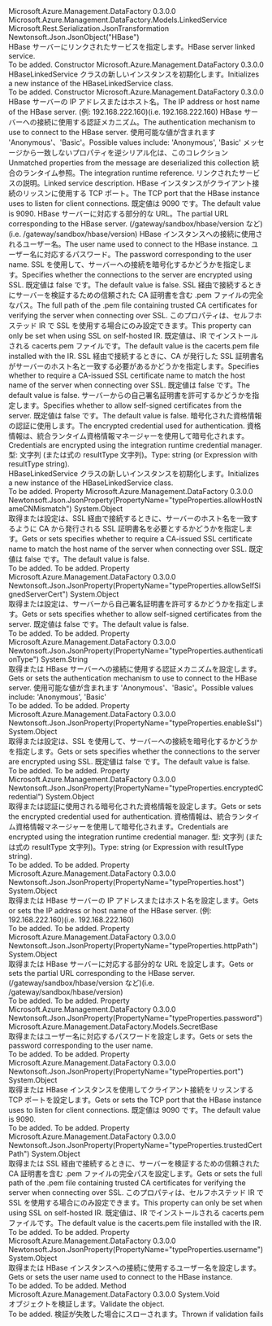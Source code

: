<Type Name="HBaseLinkedService" FullName="Microsoft.Azure.Management.DataFactory.Models.HBaseLinkedService">
  <TypeSignature Language="C#" Value="public class HBaseLinkedService : Microsoft.Azure.Management.DataFactory.Models.LinkedService" />
  <TypeSignature Language="ILAsm" Value=".class public auto ansi beforefieldinit HBaseLinkedService extends Microsoft.Azure.Management.DataFactory.Models.LinkedService" />
  <TypeSignature Language="DocId" Value="T:Microsoft.Azure.Management.DataFactory.Models.HBaseLinkedService" />
  <TypeSignature Language="VB.NET" Value="Public Class HBaseLinkedService&#xA;Inherits LinkedService" />
  <TypeSignature Language="F#" Value="type HBaseLinkedService = class&#xA;    inherit LinkedService" />
  <AssemblyInfo>
    <AssemblyName>Microsoft.Azure.Management.DataFactory</AssemblyName>
    <AssemblyVersion>0.3.0.0</AssemblyVersion>
  </AssemblyInfo>
  <Base>
    <BaseTypeName>Microsoft.Azure.Management.DataFactory.Models.LinkedService</BaseTypeName>
  </Base>
  <Interfaces />
  <Attributes>
    <Attribute>
      <AttributeName>Microsoft.Rest.Serialization.JsonTransformation</AttributeName>
    </Attribute>
    <Attribute>
      <AttributeName>Newtonsoft.Json.JsonObject("HBase")</AttributeName>
    </Attribute>
  </Attributes>
  <Docs>
    <summary>
            <span data-ttu-id="79c49-101">HBase サーバーにリンクされたサービスを指定します。</span><span class="sxs-lookup"><span data-stu-id="79c49-101">HBase server linked service.</span></span>
            </summary>
    <remarks>To be added.</remarks>
  </Docs>
  <Members>
    <Member MemberName=".ctor">
      <MemberSignature Language="C#" Value="public HBaseLinkedService ();" />
      <MemberSignature Language="ILAsm" Value=".method public hidebysig specialname rtspecialname instance void .ctor() cil managed" />
      <MemberSignature Language="DocId" Value="M:Microsoft.Azure.Management.DataFactory.Models.HBaseLinkedService.#ctor" />
      <MemberSignature Language="VB.NET" Value="Public Sub New ()" />
      <MemberType>Constructor</MemberType>
      <AssemblyInfo>
        <AssemblyName>Microsoft.Azure.Management.DataFactory</AssemblyName>
        <AssemblyVersion>0.3.0.0</AssemblyVersion>
      </AssemblyInfo>
      <Parameters />
      <Docs>
        <summary>
            <span data-ttu-id="79c49-102">HBaseLinkedService クラスの新しいインスタンスを初期化します。</span><span class="sxs-lookup"><span data-stu-id="79c49-102">Initializes a new instance of the HBaseLinkedService class.</span></span>
            </summary>
        <remarks>To be added.</remarks>
      </Docs>
    </Member>
    <Member MemberName=".ctor">
      <MemberSignature Language="C#" Value="public HBaseLinkedService (object host, string authenticationType, System.Collections.Generic.IDictionary&lt;string,object&gt; additionalProperties = null, Microsoft.Azure.Management.DataFactory.Models.IntegrationRuntimeReference connectVia = null, string description = null, object port = null, object httpPath = null, object username = null, Microsoft.Azure.Management.DataFactory.Models.SecretBase password = null, object enableSsl = null, object trustedCertPath = null, object allowHostNameCNMismatch = null, object allowSelfSignedServerCert = null, object encryptedCredential = null);" />
      <MemberSignature Language="ILAsm" Value=".method public hidebysig specialname rtspecialname instance void .ctor(object host, string authenticationType, class System.Collections.Generic.IDictionary`2&lt;string, object&gt; additionalProperties, class Microsoft.Azure.Management.DataFactory.Models.IntegrationRuntimeReference connectVia, string description, object port, object httpPath, object username, class Microsoft.Azure.Management.DataFactory.Models.SecretBase password, object enableSsl, object trustedCertPath, object allowHostNameCNMismatch, object allowSelfSignedServerCert, object encryptedCredential) cil managed" />
      <MemberSignature Language="DocId" Value="M:Microsoft.Azure.Management.DataFactory.Models.HBaseLinkedService.#ctor(System.Object,System.String,System.Collections.Generic.IDictionary{System.String,System.Object},Microsoft.Azure.Management.DataFactory.Models.IntegrationRuntimeReference,System.String,System.Object,System.Object,System.Object,Microsoft.Azure.Management.DataFactory.Models.SecretBase,System.Object,System.Object,System.Object,System.Object,System.Object)" />
      <MemberSignature Language="VB.NET" Value="Public Sub New (host As Object, authenticationType As String, Optional additionalProperties As IDictionary(Of String, Object) = null, Optional connectVia As IntegrationRuntimeReference = null, Optional description As String = null, Optional port As Object = null, Optional httpPath As Object = null, Optional username As Object = null, Optional password As SecretBase = null, Optional enableSsl As Object = null, Optional trustedCertPath As Object = null, Optional allowHostNameCNMismatch As Object = null, Optional allowSelfSignedServerCert As Object = null, Optional encryptedCredential As Object = null)" />
      <MemberSignature Language="F#" Value="new Microsoft.Azure.Management.DataFactory.Models.HBaseLinkedService : obj * string * System.Collections.Generic.IDictionary&lt;string, obj&gt; * Microsoft.Azure.Management.DataFactory.Models.IntegrationRuntimeReference * string * obj * obj * obj * Microsoft.Azure.Management.DataFactory.Models.SecretBase * obj * obj * obj * obj * obj -&gt; Microsoft.Azure.Management.DataFactory.Models.HBaseLinkedService" Usage="new Microsoft.Azure.Management.DataFactory.Models.HBaseLinkedService (host, authenticationType, additionalProperties, connectVia, description, port, httpPath, username, password, enableSsl, trustedCertPath, allowHostNameCNMismatch, allowSelfSignedServerCert, encryptedCredential)" />
      <MemberType>Constructor</MemberType>
      <AssemblyInfo>
        <AssemblyName>Microsoft.Azure.Management.DataFactory</AssemblyName>
        <AssemblyVersion>0.3.0.0</AssemblyVersion>
      </AssemblyInfo>
      <Parameters>
        <Parameter Name="host" Type="System.Object" />
        <Parameter Name="authenticationType" Type="System.String" />
        <Parameter Name="additionalProperties" Type="System.Collections.Generic.IDictionary&lt;System.String,System.Object&gt;" />
        <Parameter Name="connectVia" Type="Microsoft.Azure.Management.DataFactory.Models.IntegrationRuntimeReference" />
        <Parameter Name="description" Type="System.String" />
        <Parameter Name="port" Type="System.Object" />
        <Parameter Name="httpPath" Type="System.Object" />
        <Parameter Name="username" Type="System.Object" />
        <Parameter Name="password" Type="Microsoft.Azure.Management.DataFactory.Models.SecretBase" />
        <Parameter Name="enableSsl" Type="System.Object" />
        <Parameter Name="trustedCertPath" Type="System.Object" />
        <Parameter Name="allowHostNameCNMismatch" Type="System.Object" />
        <Parameter Name="allowSelfSignedServerCert" Type="System.Object" />
        <Parameter Name="encryptedCredential" Type="System.Object" />
      </Parameters>
      <Docs>
        <param name="host"><span data-ttu-id="79c49-103">HBase サーバーの IP アドレスまたはホスト名。</span><span class="sxs-lookup"><span data-stu-id="79c49-103">The IP address or host name of the HBase server.</span></span>
            <span data-ttu-id="79c49-104">(例: 192.168.222.160)</span><span class="sxs-lookup"><span data-stu-id="79c49-104">(i.e. 192.168.222.160)</span></span></param>
        <param name="authenticationType"><span data-ttu-id="79c49-105">HBase サーバーへの接続に使用する認証メカニズム。</span><span class="sxs-lookup"><span data-stu-id="79c49-105">The authentication mechanism to use to connect to the HBase server.</span></span> <span data-ttu-id="79c49-106">使用可能な値が含まれます 'Anonymous'、'Basic'。</span><span class="sxs-lookup"><span data-stu-id="79c49-106">Possible values include: 'Anonymous', 'Basic'</span></span></param>
        <param name="additionalProperties"><span data-ttu-id="79c49-107">メッセージから一致しないプロパティを逆シリアル化は、このコレクション</span><span class="sxs-lookup"><span data-stu-id="79c49-107">Unmatched properties from the message are deserialized this collection</span></span></param>
        <param name="connectVia"><span data-ttu-id="79c49-108">統合のランタイム参照。</span><span class="sxs-lookup"><span data-stu-id="79c49-108">The integration runtime reference.</span></span></param>
        <param name="description"><span data-ttu-id="79c49-109">リンクされたサービスの説明。</span><span class="sxs-lookup"><span data-stu-id="79c49-109">Linked service description.</span></span></param>
        <param name="port"><span data-ttu-id="79c49-110">HBase インスタンスがクライアント接続のリッスンに使用する TCP ポート。</span><span class="sxs-lookup"><span data-stu-id="79c49-110">The TCP port that the HBase instance uses to listen for client connections.</span></span> <span data-ttu-id="79c49-111">既定値は 9090 です。</span><span class="sxs-lookup"><span data-stu-id="79c49-111">The default value is 9090.</span></span></param>
        <param name="httpPath"><span data-ttu-id="79c49-112">HBase サーバーに対応する部分的な URL。</span><span class="sxs-lookup"><span data-stu-id="79c49-112">The partial URL corresponding to the HBase server.</span></span> <span data-ttu-id="79c49-113">(/gateway/sandbox/hbase/version など)</span><span class="sxs-lookup"><span data-stu-id="79c49-113">(i.e. /gateway/sandbox/hbase/version)</span></span></param>
        <param name="username"><span data-ttu-id="79c49-114">HBase インスタンスへの接続に使用されるユーザー名。</span><span class="sxs-lookup"><span data-stu-id="79c49-114">The user name used to connect to the HBase instance.</span></span></param>
        <param name="password"><span data-ttu-id="79c49-115">ユーザー名に対応するパスワード。</span><span class="sxs-lookup"><span data-stu-id="79c49-115">The password corresponding to the user name.</span></span></param>
        <param name="enableSsl"><span data-ttu-id="79c49-116">SSL を使用して、サーバーへの接続を暗号化するかどうかを指定します。</span><span class="sxs-lookup"><span data-stu-id="79c49-116">Specifies whether the connections to the server are encrypted using SSL.</span></span> <span data-ttu-id="79c49-117">既定値は false です。</span><span class="sxs-lookup"><span data-stu-id="79c49-117">The default value is false.</span></span></param>
        <param name="trustedCertPath"><span data-ttu-id="79c49-118">SSL 経由で接続するときにサーバーを検証するための信頼された CA 証明書を含む .pem ファイルの完全なパス。</span><span class="sxs-lookup"><span data-stu-id="79c49-118">The full path of the .pem file containing trusted CA certificates for verifying the server when connecting over SSL.</span></span> <span data-ttu-id="79c49-119">このプロパティは、セルフホステッド IR で SSL を使用する場合にのみ設定できます。</span><span class="sxs-lookup"><span data-stu-id="79c49-119">This property can only be set when using SSL on self-hosted IR.</span></span> <span data-ttu-id="79c49-120">既定値は、IR でインストールされる cacerts.pem ファイルです。</span><span class="sxs-lookup"><span data-stu-id="79c49-120">The default value is the cacerts.pem file installed with the IR.</span></span></param>
        <param name="allowHostNameCNMismatch"><span data-ttu-id="79c49-121">SSL 経由で接続するときに、CA が発行した SSL 証明書名がサーバーのホスト名と一致する必要があるかどうかを指定します。</span><span class="sxs-lookup"><span data-stu-id="79c49-121">Specifies whether to require a CA-issued SSL certificate name to match the host name of the server when connecting over SSL.</span></span> <span data-ttu-id="79c49-122">既定値は false です。</span><span class="sxs-lookup"><span data-stu-id="79c49-122">The default value is false.</span></span></param>
        <param name="allowSelfSignedServerCert"><span data-ttu-id="79c49-123">サーバーからの自己署名証明書を許可するかどうかを指定します。</span><span class="sxs-lookup"><span data-stu-id="79c49-123">Specifies whether to allow self-signed certificates from the server.</span></span> <span data-ttu-id="79c49-124">既定値は false です。</span><span class="sxs-lookup"><span data-stu-id="79c49-124">The default value is false.</span></span></param>
        <param name="encryptedCredential"><span data-ttu-id="79c49-125">暗号化された資格情報の認証に使用します。</span><span class="sxs-lookup"><span data-stu-id="79c49-125">The encrypted credential used for authentication.</span></span> <span data-ttu-id="79c49-126">資格情報は、統合ランタイム資格情報マネージャーを使用して暗号化されます。</span><span class="sxs-lookup"><span data-stu-id="79c49-126">Credentials are encrypted using the integration runtime credential manager.</span></span> <span data-ttu-id="79c49-127">型: 文字列 (または式の resultType 文字列)。</span><span class="sxs-lookup"><span data-stu-id="79c49-127">Type: string (or Expression with resultType string).</span></span></param>
        <summary>
            <span data-ttu-id="79c49-128">HBaseLinkedService クラスの新しいインスタンスを初期化します。</span><span class="sxs-lookup"><span data-stu-id="79c49-128">Initializes a new instance of the HBaseLinkedService class.</span></span>
            </summary>
        <remarks>To be added.</remarks>
      </Docs>
    </Member>
    <Member MemberName="AllowHostNameCNMismatch">
      <MemberSignature Language="C#" Value="public object AllowHostNameCNMismatch { get; set; }" />
      <MemberSignature Language="ILAsm" Value=".property instance object AllowHostNameCNMismatch" />
      <MemberSignature Language="DocId" Value="P:Microsoft.Azure.Management.DataFactory.Models.HBaseLinkedService.AllowHostNameCNMismatch" />
      <MemberSignature Language="VB.NET" Value="Public Property AllowHostNameCNMismatch As Object" />
      <MemberSignature Language="F#" Value="member this.AllowHostNameCNMismatch : obj with get, set" Usage="Microsoft.Azure.Management.DataFactory.Models.HBaseLinkedService.AllowHostNameCNMismatch" />
      <MemberType>Property</MemberType>
      <AssemblyInfo>
        <AssemblyName>Microsoft.Azure.Management.DataFactory</AssemblyName>
        <AssemblyVersion>0.3.0.0</AssemblyVersion>
      </AssemblyInfo>
      <Attributes>
        <Attribute>
          <AttributeName>Newtonsoft.Json.JsonProperty(PropertyName="typeProperties.allowHostNameCNMismatch")</AttributeName>
        </Attribute>
      </Attributes>
      <ReturnValue>
        <ReturnType>System.Object</ReturnType>
      </ReturnValue>
      <Docs>
        <summary>
            <span data-ttu-id="79c49-129">取得または設定は、SSL 経由で接続するときに、サーバーのホスト名を一致するように CA から発行される SSL 証明書名を必要とするかどうかを指定します。</span><span class="sxs-lookup"><span data-stu-id="79c49-129">Gets or sets specifies whether to require a CA-issued SSL certificate name to match the host name of the server when connecting over SSL.</span></span> <span data-ttu-id="79c49-130">既定値は false です。</span><span class="sxs-lookup"><span data-stu-id="79c49-130">The default value is false.</span></span>
            </summary>
        <value>To be added.</value>
        <remarks>To be added.</remarks>
      </Docs>
    </Member>
    <Member MemberName="AllowSelfSignedServerCert">
      <MemberSignature Language="C#" Value="public object AllowSelfSignedServerCert { get; set; }" />
      <MemberSignature Language="ILAsm" Value=".property instance object AllowSelfSignedServerCert" />
      <MemberSignature Language="DocId" Value="P:Microsoft.Azure.Management.DataFactory.Models.HBaseLinkedService.AllowSelfSignedServerCert" />
      <MemberSignature Language="VB.NET" Value="Public Property AllowSelfSignedServerCert As Object" />
      <MemberSignature Language="F#" Value="member this.AllowSelfSignedServerCert : obj with get, set" Usage="Microsoft.Azure.Management.DataFactory.Models.HBaseLinkedService.AllowSelfSignedServerCert" />
      <MemberType>Property</MemberType>
      <AssemblyInfo>
        <AssemblyName>Microsoft.Azure.Management.DataFactory</AssemblyName>
        <AssemblyVersion>0.3.0.0</AssemblyVersion>
      </AssemblyInfo>
      <Attributes>
        <Attribute>
          <AttributeName>Newtonsoft.Json.JsonProperty(PropertyName="typeProperties.allowSelfSignedServerCert")</AttributeName>
        </Attribute>
      </Attributes>
      <ReturnValue>
        <ReturnType>System.Object</ReturnType>
      </ReturnValue>
      <Docs>
        <summary>
            <span data-ttu-id="79c49-131">取得または設定は、サーバーから自己署名証明書を許可するかどうかを指定します。</span><span class="sxs-lookup"><span data-stu-id="79c49-131">Gets or sets specifies whether to allow self-signed certificates from the server.</span></span> <span data-ttu-id="79c49-132">既定値は false です。</span><span class="sxs-lookup"><span data-stu-id="79c49-132">The default value is false.</span></span>
            </summary>
        <value>To be added.</value>
        <remarks>To be added.</remarks>
      </Docs>
    </Member>
    <Member MemberName="AuthenticationType">
      <MemberSignature Language="C#" Value="public string AuthenticationType { get; set; }" />
      <MemberSignature Language="ILAsm" Value=".property instance string AuthenticationType" />
      <MemberSignature Language="DocId" Value="P:Microsoft.Azure.Management.DataFactory.Models.HBaseLinkedService.AuthenticationType" />
      <MemberSignature Language="VB.NET" Value="Public Property AuthenticationType As String" />
      <MemberSignature Language="F#" Value="member this.AuthenticationType : string with get, set" Usage="Microsoft.Azure.Management.DataFactory.Models.HBaseLinkedService.AuthenticationType" />
      <MemberType>Property</MemberType>
      <AssemblyInfo>
        <AssemblyName>Microsoft.Azure.Management.DataFactory</AssemblyName>
        <AssemblyVersion>0.3.0.0</AssemblyVersion>
      </AssemblyInfo>
      <Attributes>
        <Attribute>
          <AttributeName>Newtonsoft.Json.JsonProperty(PropertyName="typeProperties.authenticationType")</AttributeName>
        </Attribute>
      </Attributes>
      <ReturnValue>
        <ReturnType>System.String</ReturnType>
      </ReturnValue>
      <Docs>
        <summary>
            <span data-ttu-id="79c49-133">取得または HBase サーバーへの接続に使用する認証メカニズムを設定します。</span><span class="sxs-lookup"><span data-stu-id="79c49-133">Gets or sets the authentication mechanism to use to connect to the HBase server.</span></span> <span data-ttu-id="79c49-134">使用可能な値が含まれます 'Anonymous'、'Basic'。</span><span class="sxs-lookup"><span data-stu-id="79c49-134">Possible values include: 'Anonymous', 'Basic'</span></span>
            </summary>
        <value>To be added.</value>
        <remarks>To be added.</remarks>
      </Docs>
    </Member>
    <Member MemberName="EnableSsl">
      <MemberSignature Language="C#" Value="public object EnableSsl { get; set; }" />
      <MemberSignature Language="ILAsm" Value=".property instance object EnableSsl" />
      <MemberSignature Language="DocId" Value="P:Microsoft.Azure.Management.DataFactory.Models.HBaseLinkedService.EnableSsl" />
      <MemberSignature Language="VB.NET" Value="Public Property EnableSsl As Object" />
      <MemberSignature Language="F#" Value="member this.EnableSsl : obj with get, set" Usage="Microsoft.Azure.Management.DataFactory.Models.HBaseLinkedService.EnableSsl" />
      <MemberType>Property</MemberType>
      <AssemblyInfo>
        <AssemblyName>Microsoft.Azure.Management.DataFactory</AssemblyName>
        <AssemblyVersion>0.3.0.0</AssemblyVersion>
      </AssemblyInfo>
      <Attributes>
        <Attribute>
          <AttributeName>Newtonsoft.Json.JsonProperty(PropertyName="typeProperties.enableSsl")</AttributeName>
        </Attribute>
      </Attributes>
      <ReturnValue>
        <ReturnType>System.Object</ReturnType>
      </ReturnValue>
      <Docs>
        <summary>
            <span data-ttu-id="79c49-135">取得または設定は、SSL を使用して、サーバーへの接続を暗号化するかどうかを指定します。</span><span class="sxs-lookup"><span data-stu-id="79c49-135">Gets or sets specifies whether the connections to the server are encrypted using SSL.</span></span> <span data-ttu-id="79c49-136">既定値は false です。</span><span class="sxs-lookup"><span data-stu-id="79c49-136">The default value is false.</span></span>
            </summary>
        <value>To be added.</value>
        <remarks>To be added.</remarks>
      </Docs>
    </Member>
    <Member MemberName="EncryptedCredential">
      <MemberSignature Language="C#" Value="public object EncryptedCredential { get; set; }" />
      <MemberSignature Language="ILAsm" Value=".property instance object EncryptedCredential" />
      <MemberSignature Language="DocId" Value="P:Microsoft.Azure.Management.DataFactory.Models.HBaseLinkedService.EncryptedCredential" />
      <MemberSignature Language="VB.NET" Value="Public Property EncryptedCredential As Object" />
      <MemberSignature Language="F#" Value="member this.EncryptedCredential : obj with get, set" Usage="Microsoft.Azure.Management.DataFactory.Models.HBaseLinkedService.EncryptedCredential" />
      <MemberType>Property</MemberType>
      <AssemblyInfo>
        <AssemblyName>Microsoft.Azure.Management.DataFactory</AssemblyName>
        <AssemblyVersion>0.3.0.0</AssemblyVersion>
      </AssemblyInfo>
      <Attributes>
        <Attribute>
          <AttributeName>Newtonsoft.Json.JsonProperty(PropertyName="typeProperties.encryptedCredential")</AttributeName>
        </Attribute>
      </Attributes>
      <ReturnValue>
        <ReturnType>System.Object</ReturnType>
      </ReturnValue>
      <Docs>
        <summary>
            <span data-ttu-id="79c49-137">取得または認証に使用される暗号化された資格情報を設定します。</span><span class="sxs-lookup"><span data-stu-id="79c49-137">Gets or sets the encrypted credential used for authentication.</span></span>
            <span data-ttu-id="79c49-138">資格情報は、統合ランタイム資格情報マネージャーを使用して暗号化されます。</span><span class="sxs-lookup"><span data-stu-id="79c49-138">Credentials are encrypted using the integration runtime credential manager.</span></span> <span data-ttu-id="79c49-139">型: 文字列 (または式の resultType 文字列)。</span><span class="sxs-lookup"><span data-stu-id="79c49-139">Type: string (or Expression with resultType string).</span></span>
            </summary>
        <value>To be added.</value>
        <remarks>To be added.</remarks>
      </Docs>
    </Member>
    <Member MemberName="Host">
      <MemberSignature Language="C#" Value="public object Host { get; set; }" />
      <MemberSignature Language="ILAsm" Value=".property instance object Host" />
      <MemberSignature Language="DocId" Value="P:Microsoft.Azure.Management.DataFactory.Models.HBaseLinkedService.Host" />
      <MemberSignature Language="VB.NET" Value="Public Property Host As Object" />
      <MemberSignature Language="F#" Value="member this.Host : obj with get, set" Usage="Microsoft.Azure.Management.DataFactory.Models.HBaseLinkedService.Host" />
      <MemberType>Property</MemberType>
      <AssemblyInfo>
        <AssemblyName>Microsoft.Azure.Management.DataFactory</AssemblyName>
        <AssemblyVersion>0.3.0.0</AssemblyVersion>
      </AssemblyInfo>
      <Attributes>
        <Attribute>
          <AttributeName>Newtonsoft.Json.JsonProperty(PropertyName="typeProperties.host")</AttributeName>
        </Attribute>
      </Attributes>
      <ReturnValue>
        <ReturnType>System.Object</ReturnType>
      </ReturnValue>
      <Docs>
        <summary>
            <span data-ttu-id="79c49-140">取得または HBase サーバーの IP アドレスまたはホスト名を設定します。</span><span class="sxs-lookup"><span data-stu-id="79c49-140">Gets or sets the IP address or host name of the HBase server.</span></span> <span data-ttu-id="79c49-141">(例: 192.168.222.160)</span><span class="sxs-lookup"><span data-stu-id="79c49-141">(i.e. 192.168.222.160)</span></span>
            </summary>
        <value>To be added.</value>
        <remarks>To be added.</remarks>
      </Docs>
    </Member>
    <Member MemberName="HttpPath">
      <MemberSignature Language="C#" Value="public object HttpPath { get; set; }" />
      <MemberSignature Language="ILAsm" Value=".property instance object HttpPath" />
      <MemberSignature Language="DocId" Value="P:Microsoft.Azure.Management.DataFactory.Models.HBaseLinkedService.HttpPath" />
      <MemberSignature Language="VB.NET" Value="Public Property HttpPath As Object" />
      <MemberSignature Language="F#" Value="member this.HttpPath : obj with get, set" Usage="Microsoft.Azure.Management.DataFactory.Models.HBaseLinkedService.HttpPath" />
      <MemberType>Property</MemberType>
      <AssemblyInfo>
        <AssemblyName>Microsoft.Azure.Management.DataFactory</AssemblyName>
        <AssemblyVersion>0.3.0.0</AssemblyVersion>
      </AssemblyInfo>
      <Attributes>
        <Attribute>
          <AttributeName>Newtonsoft.Json.JsonProperty(PropertyName="typeProperties.httpPath")</AttributeName>
        </Attribute>
      </Attributes>
      <ReturnValue>
        <ReturnType>System.Object</ReturnType>
      </ReturnValue>
      <Docs>
        <summary>
            <span data-ttu-id="79c49-142">取得または HBase サーバーに対応する部分的な URL を設定します。</span><span class="sxs-lookup"><span data-stu-id="79c49-142">Gets or sets the partial URL corresponding to the HBase server.</span></span>
            <span data-ttu-id="79c49-143">(/gateway/sandbox/hbase/version など)</span><span class="sxs-lookup"><span data-stu-id="79c49-143">(i.e. /gateway/sandbox/hbase/version)</span></span>
            </summary>
        <value>To be added.</value>
        <remarks>To be added.</remarks>
      </Docs>
    </Member>
    <Member MemberName="Password">
      <MemberSignature Language="C#" Value="public Microsoft.Azure.Management.DataFactory.Models.SecretBase Password { get; set; }" />
      <MemberSignature Language="ILAsm" Value=".property instance class Microsoft.Azure.Management.DataFactory.Models.SecretBase Password" />
      <MemberSignature Language="DocId" Value="P:Microsoft.Azure.Management.DataFactory.Models.HBaseLinkedService.Password" />
      <MemberSignature Language="VB.NET" Value="Public Property Password As SecretBase" />
      <MemberSignature Language="F#" Value="member this.Password : Microsoft.Azure.Management.DataFactory.Models.SecretBase with get, set" Usage="Microsoft.Azure.Management.DataFactory.Models.HBaseLinkedService.Password" />
      <MemberType>Property</MemberType>
      <AssemblyInfo>
        <AssemblyName>Microsoft.Azure.Management.DataFactory</AssemblyName>
        <AssemblyVersion>0.3.0.0</AssemblyVersion>
      </AssemblyInfo>
      <Attributes>
        <Attribute>
          <AttributeName>Newtonsoft.Json.JsonProperty(PropertyName="typeProperties.password")</AttributeName>
        </Attribute>
      </Attributes>
      <ReturnValue>
        <ReturnType>Microsoft.Azure.Management.DataFactory.Models.SecretBase</ReturnType>
      </ReturnValue>
      <Docs>
        <summary>
            <span data-ttu-id="79c49-144">取得またはユーザー名に対応するパスワードを設定します。</span><span class="sxs-lookup"><span data-stu-id="79c49-144">Gets or sets the password corresponding to the user name.</span></span>
            </summary>
        <value>To be added.</value>
        <remarks>To be added.</remarks>
      </Docs>
    </Member>
    <Member MemberName="Port">
      <MemberSignature Language="C#" Value="public object Port { get; set; }" />
      <MemberSignature Language="ILAsm" Value=".property instance object Port" />
      <MemberSignature Language="DocId" Value="P:Microsoft.Azure.Management.DataFactory.Models.HBaseLinkedService.Port" />
      <MemberSignature Language="VB.NET" Value="Public Property Port As Object" />
      <MemberSignature Language="F#" Value="member this.Port : obj with get, set" Usage="Microsoft.Azure.Management.DataFactory.Models.HBaseLinkedService.Port" />
      <MemberType>Property</MemberType>
      <AssemblyInfo>
        <AssemblyName>Microsoft.Azure.Management.DataFactory</AssemblyName>
        <AssemblyVersion>0.3.0.0</AssemblyVersion>
      </AssemblyInfo>
      <Attributes>
        <Attribute>
          <AttributeName>Newtonsoft.Json.JsonProperty(PropertyName="typeProperties.port")</AttributeName>
        </Attribute>
      </Attributes>
      <ReturnValue>
        <ReturnType>System.Object</ReturnType>
      </ReturnValue>
      <Docs>
        <summary>
            <span data-ttu-id="79c49-145">取得または HBase インスタンスを使用してクライアント接続をリッスンする TCP ポートを設定します。</span><span class="sxs-lookup"><span data-stu-id="79c49-145">Gets or sets the TCP port that the HBase instance uses to listen for client connections.</span></span> <span data-ttu-id="79c49-146">既定値は 9090 です。</span><span class="sxs-lookup"><span data-stu-id="79c49-146">The default value is 9090.</span></span>
            </summary>
        <value>To be added.</value>
        <remarks>To be added.</remarks>
      </Docs>
    </Member>
    <Member MemberName="TrustedCertPath">
      <MemberSignature Language="C#" Value="public object TrustedCertPath { get; set; }" />
      <MemberSignature Language="ILAsm" Value=".property instance object TrustedCertPath" />
      <MemberSignature Language="DocId" Value="P:Microsoft.Azure.Management.DataFactory.Models.HBaseLinkedService.TrustedCertPath" />
      <MemberSignature Language="VB.NET" Value="Public Property TrustedCertPath As Object" />
      <MemberSignature Language="F#" Value="member this.TrustedCertPath : obj with get, set" Usage="Microsoft.Azure.Management.DataFactory.Models.HBaseLinkedService.TrustedCertPath" />
      <MemberType>Property</MemberType>
      <AssemblyInfo>
        <AssemblyName>Microsoft.Azure.Management.DataFactory</AssemblyName>
        <AssemblyVersion>0.3.0.0</AssemblyVersion>
      </AssemblyInfo>
      <Attributes>
        <Attribute>
          <AttributeName>Newtonsoft.Json.JsonProperty(PropertyName="typeProperties.trustedCertPath")</AttributeName>
        </Attribute>
      </Attributes>
      <ReturnValue>
        <ReturnType>System.Object</ReturnType>
      </ReturnValue>
      <Docs>
        <summary>
            <span data-ttu-id="79c49-147">取得または SSL 経由で接続するときに、サーバーを検証するための信頼された CA 証明書を含む .pem ファイルの完全パスを設定します。</span><span class="sxs-lookup"><span data-stu-id="79c49-147">Gets or sets the full path of the .pem file containing trusted CA certificates for verifying the server when connecting over SSL.</span></span>
            <span data-ttu-id="79c49-148">このプロパティは、セルフホステッド IR で SSL を使用する場合にのみ設定できます。</span><span class="sxs-lookup"><span data-stu-id="79c49-148">This property can only be set when using SSL on self-hosted IR.</span></span> <span data-ttu-id="79c49-149">既定値は、IR でインストールされる cacerts.pem ファイルです。</span><span class="sxs-lookup"><span data-stu-id="79c49-149">The default value is the cacerts.pem file installed with the IR.</span></span>
            </summary>
        <value>To be added.</value>
        <remarks>To be added.</remarks>
      </Docs>
    </Member>
    <Member MemberName="Username">
      <MemberSignature Language="C#" Value="public object Username { get; set; }" />
      <MemberSignature Language="ILAsm" Value=".property instance object Username" />
      <MemberSignature Language="DocId" Value="P:Microsoft.Azure.Management.DataFactory.Models.HBaseLinkedService.Username" />
      <MemberSignature Language="VB.NET" Value="Public Property Username As Object" />
      <MemberSignature Language="F#" Value="member this.Username : obj with get, set" Usage="Microsoft.Azure.Management.DataFactory.Models.HBaseLinkedService.Username" />
      <MemberType>Property</MemberType>
      <AssemblyInfo>
        <AssemblyName>Microsoft.Azure.Management.DataFactory</AssemblyName>
        <AssemblyVersion>0.3.0.0</AssemblyVersion>
      </AssemblyInfo>
      <Attributes>
        <Attribute>
          <AttributeName>Newtonsoft.Json.JsonProperty(PropertyName="typeProperties.username")</AttributeName>
        </Attribute>
      </Attributes>
      <ReturnValue>
        <ReturnType>System.Object</ReturnType>
      </ReturnValue>
      <Docs>
        <summary>
            <span data-ttu-id="79c49-150">取得または HBase インスタンスへの接続に使用するユーザー名を設定します。</span><span class="sxs-lookup"><span data-stu-id="79c49-150">Gets or sets the user name used to connect to the HBase instance.</span></span>
            </summary>
        <value>To be added.</value>
        <remarks>To be added.</remarks>
      </Docs>
    </Member>
    <Member MemberName="Validate">
      <MemberSignature Language="C#" Value="public override void Validate ();" />
      <MemberSignature Language="ILAsm" Value=".method public hidebysig virtual instance void Validate() cil managed" />
      <MemberSignature Language="DocId" Value="M:Microsoft.Azure.Management.DataFactory.Models.HBaseLinkedService.Validate" />
      <MemberSignature Language="VB.NET" Value="Public Overrides Sub Validate ()" />
      <MemberSignature Language="F#" Value="override this.Validate : unit -&gt; unit" Usage="hBaseLinkedService.Validate " />
      <MemberType>Method</MemberType>
      <AssemblyInfo>
        <AssemblyName>Microsoft.Azure.Management.DataFactory</AssemblyName>
        <AssemblyVersion>0.3.0.0</AssemblyVersion>
      </AssemblyInfo>
      <ReturnValue>
        <ReturnType>System.Void</ReturnType>
      </ReturnValue>
      <Parameters />
      <Docs>
        <summary>
            <span data-ttu-id="79c49-151">オブジェクトを検証します。</span><span class="sxs-lookup"><span data-stu-id="79c49-151">Validate the object.</span></span>
            </summary>
        <remarks>To be added.</remarks>
        <exception cref="T:Microsoft.Rest.ValidationException">
            <span data-ttu-id="79c49-152">検証が失敗した場合にスローされます。</span><span class="sxs-lookup"><span data-stu-id="79c49-152">Thrown if validation fails</span></span>
            </exception>
      </Docs>
    </Member>
  </Members>
</Type>
